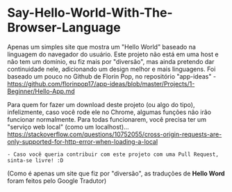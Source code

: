 # Say-Hello-World-With-The-Browser-Language


Apenas um simples site que mostra um "Hello World" baseado na linguagem do navegador do usuário. Este projeto não está em uma host e não tem um domínio, eu fiz mais por "diversão", mas ainda pretendo dar continuidade nele, adicionando um design melhor e mais linguagens.
Foi baseado um pouco no Github de Florin Pop, no repositório "app-ideas" - https://github.com/florinpop17/app-ideas/blob/master/Projects/1-Beginner/Hello-App.md


Para quem for fazer um download deste projeto (ou algo do tipo), infelizmente, caso você rode ele no Chrome, algumas funções não irão funcionar normalmente. Para todas funcionarem, você precisa ter um "serviço web local" (como um localhost)...
https://stackoverflow.com/questions/10752055/cross-origin-requests-are-only-supported-for-http-error-when-loading-a-local



 ``- Caso você queria contribuir com este projeto com uma Pull Request, sinta-se livre! :D``


(Como é apenas um site que fiz por "diversão", as traduções de **Hello Word** foram feitos pelo Google Tradutor)
